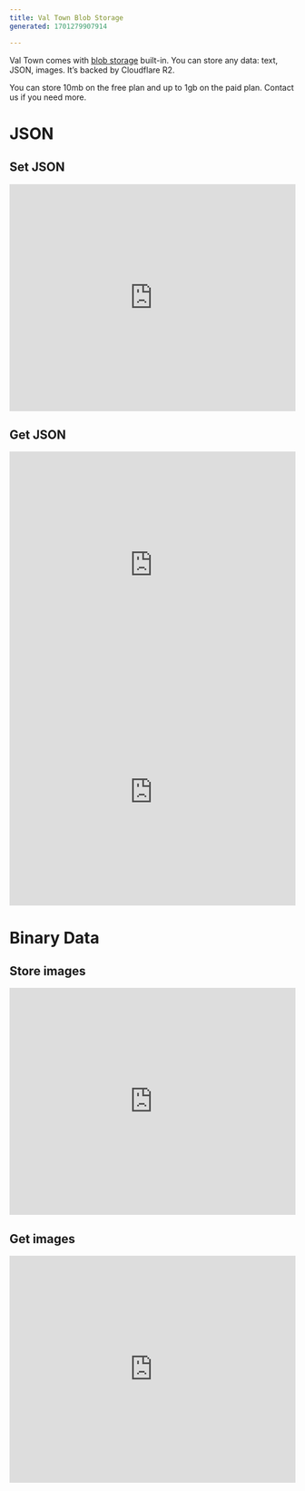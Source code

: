 ```yaml
---
title: Val Town Blob Storage
generated: 1701279907914

---
```


Val Town comes with [blob storage](https://www.cloudflare.com/en-gb/learning/cloud/what-is-blob-storage/) built-in. You can store any data: text, JSON, images. It’s backed by Cloudflare R2.

You can store 10mb on the free plan and up to 1gb on the paid plan. Contact us if you need more.

# JSON

## Set JSON

<div class="not-content">
  <iframe src="https://www.val.town/embed/andreterron/exampleSetBlobJson" width="100%" frameborder="no" style="height: 400px;">
    &#x20;
  </iframe>
</div>

## Get JSON

<div class="not-content">
  <iframe src="https://www.val.town/embed/andreterron/exampleGetBlobJson" width="100%" frameborder="no" style="height: 400px;">
    &#x20;
  </iframe>
</div>

<div class="not-content">
  <iframe src="https://www.val.town/embed/std/docsBlobCounterDemo" width="100%" frameborder="no" style="height: 400px;">
    &#x20;
  </iframe>
</div>

# Binary Data

## Store images

<div class="not-content">
  <iframe src="https://www.val.town/embed/andreterron/blobSavePictureExample" width="100%" frameborder="no" style="height: 400px;">
    &#x20;
  </iframe>
</div>

## Get images

<div class="not-content">
  <iframe src="https://www.val.town/embed/andreterron/blobReadPictureExample" width="100%" frameborder="no" style="height: 400px;">
    &#x20;
  </iframe>
</div>
